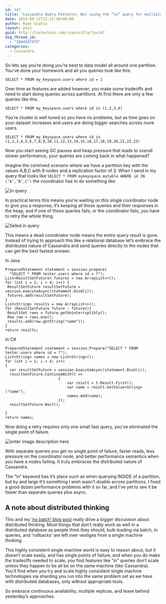```yaml
---
id: 147
title: 'Cassandra Query Patterns: Not using the “in” query for multiple partitions.'
date: 2014-09-22T22:12:58+00:00
author: Ryan Svihla
layout: post
guid: http://lostechies.com/ryansvihla/?p=147
dsq_thread_id:
  - "3044587475"
categories:
  - Cassandra
---
```

So lets say you’re doing you’re best to data model all around one partition. You’ve done your homework and all you queries look like this:

    SELECT * FROM my_keyspace.users where id = 1
    

Over time as features are added however, you make some tradeoffs and need to start doing queries across partitions. At first there are only a few queries like this.

    SELECT * FROM my_keyspace.users where id in (1,2,3,4)
    

You’re cluster is well tuned so you have no problems, but as time goes on your dataset increases and users are doing bigger searches across more users.

    SELECT * FROM my_keyspace.users where id in
    (1,2,3,4,5,6,7,8,9,10,11,12,13,14,15,16,17,18,19,20,21,22,23)
    

Now you start seeing GC pauses and heap pressure that leads to overall slower performance, your queries are coming back in what happened?

Imagine the contrived scenario where we have a partition key with the values A,B,C with 9 nodes and a replication factor of 3. When I send in my query that looks like `SELECT * FROM mykeyspace.mytable WHERE id IN (‘A’,’B’,C’)` the coordinator has to do something like:

![in query](https://d262ilb51hltx0.cloudfront.net/max/2000/1*ciY7VMeWusOg0XMywvk7Dw.png)

In practical terms this means you’re waiting on this single coordinator node to give you a response, it’s keeping all those queries and their responses in the heap, and if one of those queries fails, or the coordinator fails, you have to retry the whole thing.

![failed in query](https://d262ilb51hltx0.cloudfront.net/max/2000/1*TUn4G73gGn-LxeKBg3O1Fw.png)

This means a dead coordinator node means the entire query result is gone. Instead of trying to approach this like a relational database let’s embrace the distributed nature of Cassandra and send queries directly to the nodes that can get the best fastest answer.

In Java

    PreparedStatement statement = session.prepare(
      "SELECT * FROM tester.users where id = ?");
    List<ResultSetFuture> futures = new ArrayList<>();
    for (int i = 1; i < 4; i++) {
     ResultSetFuture resultSetFuture = session.executeAsync(statement.bind(i));
     futures.add(resultSetFuture);
    }
    List<String> results = new ArrayList<>();
    for (ResultSetFuture future : futures){
     ResultSet rows = future.getUninterruptibly();
     Row row = rows.one();
     results.add(row.getString("name"));
    }
    return results;
    

In C#

    PreparedStatement statement = session.Prepare("SELECT * FROM tester.users where id = ?");
    List<String> names = new List<String>();
    for (int i = 1; i < 4; i++)
    {
      var resultSetFuture = session.ExecuteAsync(statement.Bind(i));
      resultSetFuture.ContinueWith(t =>
                            {
                                var result = t.Result.First();
                                var name = result.GetValue<String>("name");
                                names.Add(name);
                            });
      resultSetFuture.Wait();
    
    }
    return names;
    

Now doing a retry requires only one small fast query, you’ve eliminated the single point of failure.

![enter image description here](https://d262ilb51hltx0.cloudfront.net/max/1976/1*fCB5zls1i_eFN8KAhMZqkA.png)

With separate queries you get no single point of failure, faster reads, less pressure on the coordinator node, and better performance semantics when you have a nodes failing. It truly embraces the distributed nature of Cassandra.

The “in” keyword has it’s place such as when querying INSIDE of a partition, but by and large it’s something I wish wasn’t doable across partitions, I fixed a good dozen performance problems with it so far, and I’ve yet to see it be faster than separate queries plus async.

## A note about distributed thinking

This and my [‘no batch’ blog post](http://lostechies.com/ryansvihla/2014/08/28/cassandra-batch-loading-without-the-batch-keyword/) really drive a bigger discussion about distributed thinking. Most things that don’t really work as well in a distributed database as people think they should, bulk loading via batch, in queries, and ‘rollbacks’ are left over vestiges from a single machine thinking.

This highly consistent single machine world is easy to reason about, but it doesn’t scale easily, and has single points of failure, and when you do make the tradeoffs needed to scale, you find features like “in” queries don’t scale unless they happen to be all be on the same machine (like Cassandra). You’ll find when you try and scale highly consistent single machine technologies via sharding you run into the same problem set as we have with distributed databases, only without appropriate tools.

So embrace continuous availability, multiple replicas, and leave behind yesterday’s approaches.